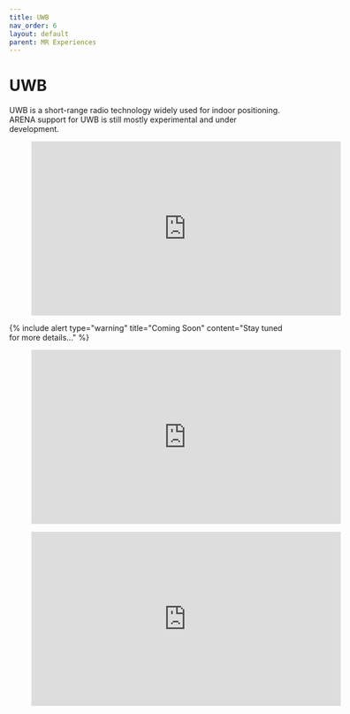 ```yaml
---
title: UWB
nav_order: 6
layout: default
parent: MR Experiences
---
```


# UWB

UWB is a short-range radio technology widely used for indoor positioning. ARENA support for UWB is still mostly experimental and under development.

<figure class="video_container">
  <iframe width="560" height="315" src="https://www.youtube.com/embed/8TOGCbijKSI" frameborder="0" allow="accelerometer; autoplay; clipboard-write; encrypted-media; gyroscope; picture-in-picture" allowfullscreen></iframe>
</figure>

{% include alert type="warning" title="Coming Soon" content="Stay tuned for more details..." %}

<figure class="video_container">
  <iframe width="560" height="315" src="https://www.youtube.com/embed/1-28gaorJxA" frameborder="0" allow="accelerometer; autoplay; clipboard-write; encrypted-media; gyroscope; picture-in-picture" allowfullscreen></iframe>
</figure>

<figure class="video_container">
  <iframe width="560" height="315" src="https://www.youtube.com/embed/iO3Vg641jKk" frameborder="0" allow="accelerometer; autoplay; clipboard-write; encrypted-media; gyroscope; picture-in-picture" allowfullscreen></iframe>
</figure>
